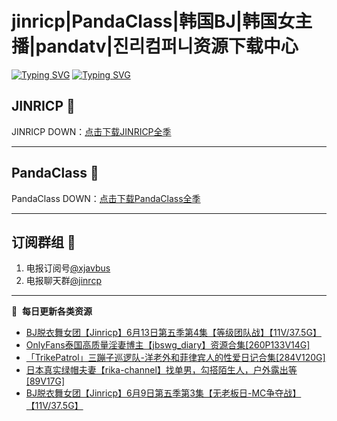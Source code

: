 # jinricp|PandaClass|韩国BJ|韩国女主播|pandatv|진리컴퍼니资源下载中心   
[![Typing SVG](https://readme-typing-svg.herokuapp.com?font=Fira+Code&pause=1000&center=true&vCenter=true&random=true&width=435&lines=所有链接都需要翻墙访问)](https://jinri-cp.neocities.org/free.html)
[![Typing SVG](https://readme-typing-svg.herokuapp.com?font=Fira+Code&pause=1000&center=true&vCenter=true&random=true&width=435&lines=点击进入福利资源下载中心)](https://pandaclass.neocities.org/)
## JINRICP 👋   
JINRICP DOWN：[点击下载JINRICP全季](https://mypikpak.com/s/VODz7HXQoqcX0UrvaXfDtFoPo1)
****
## PandaClass 💯   
PandaClass DOWN：[点击下载PandaClass全季](https://mypikpak.com/s/VOKOTZkoEnkyvCnELVSquM97o1)   
****
## 订阅群组 🔞
1. 电报订阅号[@xjavbus](https://t.me/xjavbus)
2. 电报聊天群[@jinrcp](https://t.me/jinrcp)
**** 
📕 &nbsp;**每日更新各类资源**
<!-- BLOG-POST-LIST:START -->
- [BJ脱衣舞女团【Jinricp】6月13日第五季第4集【等级团队战】【11V/37.5G】](https://fuli.rulel.com/411.html)
- [OnlyFans泰国高质量淫妻博主【jbswg_diary】资源合集[260P133V14G]](https://fuli.rulel.com/410.html)
- [「TrikePatrol」三蹦子巡逻队-洋老外和菲律宾人的性爱日记合集[284V120G]](https://fuli.rulel.com/408.html)
- [日本真实绿帽夫妻【rika-channel】找单男，勾搭陌生人，户外露出等[89V17G]](https://fuli.rulel.com/407.html)
- [BJ脱衣舞女团【Jinricp】6月9日第五季第3集【无老板日-MC争夺战】【11V/37.5G】](https://fuli.rulel.com/406.html)
<!-- BLOG-POST-LIST:END -->
